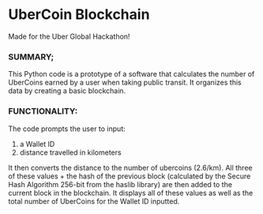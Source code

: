 # UberCoin Blockchain
Made for the Uber Global Hackathon!

### SUMMARY;
This Python code is a prototype of a software that calculates the number of UberCoins earned by a user when taking public transit. It organizes this data by creating a basic blockchain. 

### FUNCTIONALITY: 
The code prompts the user to input:
1. a Wallet ID
2. distance travelled in kilometers

It then converts the distance to the number of ubercoins (2.6/km). 
All three of these values + the hash of the previous block (calculated by the Secure Hash Algorithm 256-bit from the haslib library) are then added to the current block in the blockchain. It displays all of these values as well as the total number of UberCoins for the Wallet ID inputted. 
